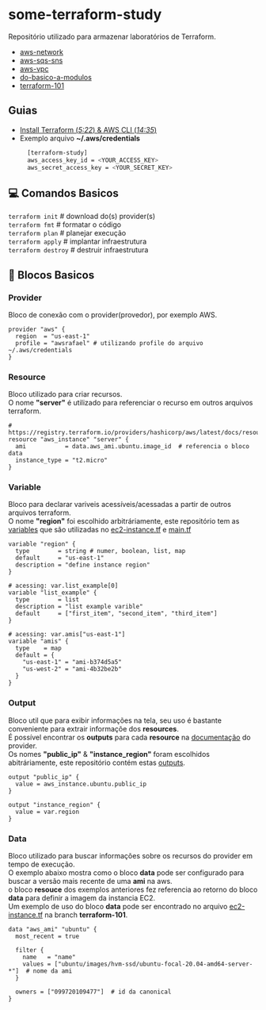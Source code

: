 # some-terraform-study

Repositório utilizado para armazenar laboratórios de Terraform.
- [aws-network](https://github.com/RafaelClaumann/some-terraform-study/tree/main/aws-network)
- [aws-sqs-sns](https://github.com/RafaelClaumann/some-terraform-study/tree/main/aws-sqs-sns)
- [aws-vpc](https://github.com/RafaelClaumann/some-terraform-study/tree/main/aws-vpc)
- [do-basico-a-modulos](https://github.com/RafaelClaumann/some-terraform-study/tree/main/do-basico-a-modulos)
- [terraform-101](https://github.com/RafaelClaumann/some-terraform-study/tree/main/terraform-101)

## Guias
- [Install Terraform (*5:22*) & AWS CLI (*14:35*)](https://youtu.be/bYvdJKTwx_I?t=874)
- Exemplo arquivo **~/.aws/credentials**
  ```bash
    [terraform-study]
    aws_access_key_id = <YOUR_ACCESS_KEY>
    aws_secret_access_key = <YOUR_SECRET_KEY>

  ```


## 💻 Comandos Basicos

`terraform init`  # download do(s) provider(s) <br>
`terraform fmt`  # formatar o código <br>
`terraform plan`  # planejar execução <br>
`terraform apply`  # implantar infraestrutura <br>
`terraform destroy`  # destruir infraestrutura <br>


## :bricks: Blocos Basicos

### Provider
Bloco de conexão com o provider(provedor), por exemplo AWS.
``` hcl
provider "aws" {
  region  = "us-east-1"
  profile = "awsrafael" # utilizando profile do arquivo ~/.aws/credentials
}
```

### Resource
Bloco utilizado para criar recursos. <br>
O nome **"server"** é utilizado para referenciar o recurso em outros arquivos terraform.
``` hcl
# https://registry.terraform.io/providers/hashicorp/aws/latest/docs/resources/instance
resource "aws_instance" "server" {
  ami           = data.aws_ami.ubuntu.image_id  # referencia o bloco data
  instance_type = "t2.micro"
}
```

### Variable
Bloco para declarar variveis acessíveis/acessadas a partir de outros arquivos terraform. <br>
O nome **"region"** foi escolhido arbitráriamente, este repositório tem as [variables](https://github.com/RafaelClaumann/some-terraform-work/blob/main/terraform-101/variables.tf)
que são utilizadas no [ec2-instance.tf](https://github.com/RafaelClaumann/some-terraform-work/blob/main/terraform-101/ec2-instance.tf) e [main.tf](https://github.com/RafaelClaumann/some-terraform-work/blob/main/terraform-101/main.tf)
``` hcl
variable "region" {
  type        = string # numer, boolean, list, map
  default     = "us-east-1"
  description = "define instance region"
}

# acessing: var.list_example[0]
variable "list_example" {
  type        = list 
  description = "list example varible"
  default     = ["first_item", "second_item", "third_item"]
}

# acessing: var.amis["us-east-1"]
variable "amis" {
  type    = map
  default = {
    "us-east-1" = "ami-b374d5a5"
    "us-west-2" = "ami-4b32be2b"
  }
}
```
### Output
Bloco util que para exibir informações na tela, seu uso é bastante conveniente para extrair informaçõe dos **resources**.<br>
É possível encontrar os **outputs** para cada **resource** na [documentação](https://registry.terraform.io/providers/hashicorp/aws/latest/docs) do provider. <br>
Os nomes **"public_ip"** & **"instance_region"** foram escolhidos abitráriamente, este repositório contém estas [outputs](https://github.com/RafaelClaumann/some-terraform-work/blob/main/terraform-101/output.tf).
``` hcl
output "public_ip" {
  value = aws_instance.ubuntu.public_ip
}

output "instance_region" {
  value = var.region
}
```
### Data
Bloco utilizado para buscar informações sobre os recursos do provider em tempo de execução. <br>
O exemplo abaixo mostra como o bloco **data** pode ser configurado para buscar a versão mais recente de uma **ami** na aws. <br>
o bloco **resouce** dos exemplos anteriores fez referencia ao retorno do bloco **data** para definir a imagem da instancia EC2.<br>
Um exemplo de uso do bloco **data** pode ser encontrado no arquivo [ec2-instance.tf](https://github.com/RafaelClaumann/some-terraform-work/blob/main/terraform-101/ec2-instance.tf) na branch **terraform-101**.
``` hcl
data "aws_ami" "ubuntu" {
  most_recent = true

  filter {
    name   = "name"
    values = ["ubuntu/images/hvm-ssd/ubuntu-focal-20.04-amd64-server-*"]  # nome da ami
  }

  owners = ["099720109477"]  # id da canonical
}
```
